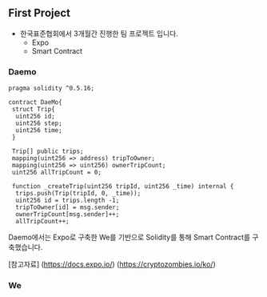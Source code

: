 ## First Project
* 한국표준협회에서 3개월간 진행한 팀 프로젝트 입니다.
  * Expo
  * Smart Contract
  
### Daemo
```solidity
pragma solidity ^0.5.16;

contract DaeMo{
 struct Trip{
  uint256 id;
  uint256 step;
  uint256 time;
 }
 
 Trip[] public trips;
 mapping(uint256 => address) tripToOwner;
 mapping(uint256 => uint256) ownerTripCount;
 uint256 allTripCount = 0;
 
 function _createTrip(uint256 tripId, uint256 _time) internal {
  trips.push(Trip(tripId, 0, _time));
  uint256 id = trips.length -1;
  tripToOwner[id] = msg.sender;
  ownerTripCount[msg.sender]++;
  allTripCount++;
```
Daemo에서는 Expo로 구축한 We를 기반으로 Solidity를 통해 Smart Contract를 구축했습니다.

[참고자료] (https://docs.expo.io/) (https://cryptozombies.io/ko/)

### We
